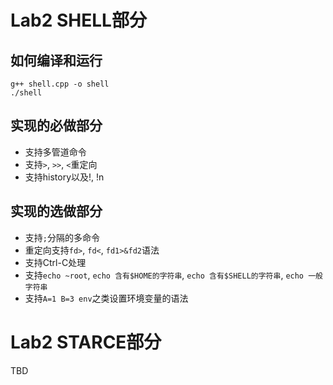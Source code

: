 # Lab2 SHELL部分

## 如何编译和运行

    g++ shell.cpp -o shell
    ./shell
    
## 实现的必做部分

 - 支持多管道命令
 - 支持`>`, `>>`, `<`重定向
 - 支持history以及!, !n
 
## 实现的选做部分

 - 支持`;`分隔的多命令
 - 重定向支持`fd>`, `fd<`, `fd1>&fd2`语法
 - 支持Ctrl-C处理
 - 支持`echo ~root`,  `echo 含有$HOME的字符串`, `echo 含有$SHELL的字符串`, `echo 一般字符串`
 - 支持`A=1 B=3 env`之类设置环境变量的语法
 
# Lab2 STARCE部分

TBD
